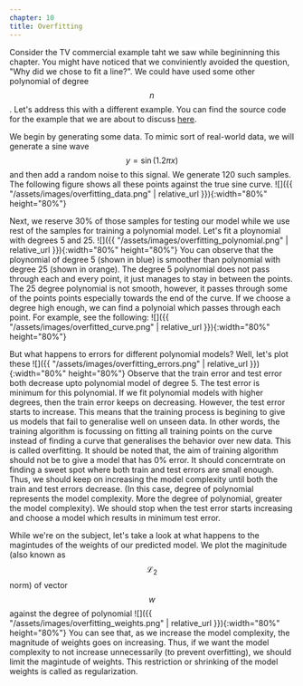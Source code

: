 ```yaml
---
chapter: 10
title: Overfitting
---
```

Consider the TV commercial example taht we saw while begininning this chapter. 
You might have noticed that we conviniently avoided the question, "Why did we 
chose to fit a line?". We could have used some other polynomial of degree 
$$n$$. Let's address this with a different example. You can find the source 
code for the example that we are about to discuss 
[here](https://github.com/akshaykhadse/DigitalCognitionBook/blob/code/01_linear_regression/02_overfitting.ipynb).

We begin by generating some data. To mimic sort of real-world data, we will 
generate a sine wave $$y = \sin(1.2 \pi x)$$ and then add a random noise to 
this signal. We generate 120 such samples. The following figure shows all 
these points against the true sine curve. 
![]({{ "/assets/images/overfitting_data.png" | relative_url }}){:width="80%" height="80%"}

Next, we reserve 30% of those samples for testing our model while we use rest 
of the samples for training a polynomial model. Let's fit a ploynomial with 
degrees 5 and 25.
![]({{ "/assets/images/overfitting_polynomial.png" | relative_url }}){:width="80%" height="80%"}
You can observe that the ploynomial of degree 5 (shown in blue) is smoother 
than polynomial with degree 25 (shown in orange). The degree 5 polynomial does 
not pass through each and every point, it just manages to stay in between the 
points. The 25 degree polynomial is not smooth, however, it passes through 
some of the points points especially towards the end of the curve. If we 
choose a degree high enough, we can find a polynoial which passes through each 
point. For example, see the following:
![]({{ "/assets/images/overfitted_curve.png" | relative_url }}){:width="80%" height="80%"}

But what happens to errors for different polynomial models? Well, let's plot 
these
![]({{ "/assets/images/overfitting_errors.png" | relative_url }}){:width="80%" height="80%"}
Observe that the train error and test error both decrease upto polynomial 
model of degree 5. The test error is minimum for this polynomial. If we fit 
polynomial models with higher degrees, then the train error keeps on 
decreasing. However, the test error starts to increase. This means that the 
training process is begining to give us models that fail to generalise well 
on unseen data. In other words, the training algorithm is focussing on fitting 
all training points on the curve instead of finding a curve that generalises 
the behavior over new data. This is called overfitting. It should be noted 
that, the aim of training algorithm should not be to give a model that has 0% 
error. It should concerntrate on finding a sweet spot where both train and 
test errors are small enough. Thus, we should keep on increasing the model 
complexity until both the train and test errors decrease. (In this case, 
degree of polynomial represents the model complexity. More the degree of 
polynomial, greater the model complexity). We should stop when the test error 
starts increasing and choose a model which results in minimum test error.

While we're on the subject, let's take a look at what happens to the 
magintudes of the weights of our predicted model. We plot the maginitude (also 
known as $$\mathcal{L}_2$$ norm) of vector $$w$$ against the degree of 
polynomial
![]({{ "/assets/images/overfitting_weights.png" | relative_url }}){:width="80%" height="80%"}
You can see that, as we increase the model complexity, the magnitude of 
weights goes on increasing. Thus, if we want the model complexity to not 
increase unnecessarily (to prevent overfitting), we should limit the magintude 
of weights. This restriction or shrinking of the model weights is called as 
regularization.